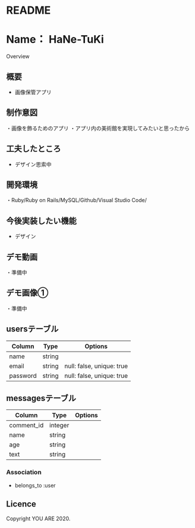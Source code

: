 # README

Name：
HaNe-TuKi
====

Overview


## 概要
<ul>
  <li>画像保管アプリ</li>
</ul>

## 制作意図
・画像を飾るためのアプリ
・アプリ内の美術館を実現してみたいと思ったから


## 工夫したところ
<ul>
  <li>デザイン思索中</li>
</ul>

## 開発環境
・Ruby/Ruby on Rails/MySQL/Github/Visual Studio Code/

## 今後実装したい機能
<ul>
  <li>デザイン</li>
</ul>


## デモ動画
・準備中


## デモ画像①
・準備中

## usersテーブル

|Column|Type|Options|
|------|----|-------|
|name|string|
|email|string|null: false, unique: true|
|password|string|null: false, unique: true|

## messagesテーブル

|Column|Type|Options|
|------|----|-------|
|comment_id|integer|
|name|string|
|age|string|
|text|string|
### Association
- belongs_to :user

## Licence
Copyright YOU ARE 2020.
